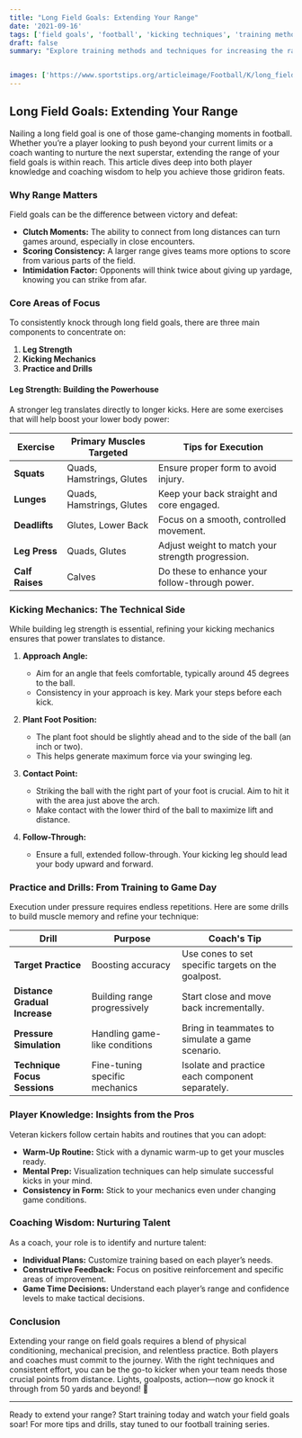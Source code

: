 ```yaml
---
title: "Long Field Goals: Extending Your Range"
date: '2021-09-16'
tags: ['field goals', 'football', 'kicking techniques', 'training methods', 'leg strength', 'mechanics', 'coaching wisdom', 'player knowledge', 'range extension']
draft: false
summary: "Explore training methods and techniques for increasing the range of your field goals, including leg strength and mechanics."


images: ['https://www.sportstips.org/articleimage/Football/K/long_field_goals_extending_your_range.webp']
---
```


## Long Field Goals: Extending Your Range

Nailing a long field goal is one of those game-changing moments in football. Whether you’re a player looking to push beyond your current limits or a coach wanting to nurture the next superstar, extending the range of your field goals is within reach. This article dives deep into both player knowledge and coaching wisdom to help you achieve those gridiron feats. 

### **Why Range Matters**

Field goals can be the difference between victory and defeat:
- **Clutch Moments:** The ability to connect from long distances can turn games around, especially in close encounters.
- **Scoring Consistency:** A larger range gives teams more options to score from various parts of the field.
- **Intimidation Factor:** Opponents will think twice about giving up yardage, knowing you can strike from afar.

### **Core Areas of Focus**

To consistently knock through long field goals, there are three main components to concentrate on:
1. **Leg Strength**
2. **Kicking Mechanics**
3. **Practice and Drills**

#### **Leg Strength: Building the Powerhouse**

A stronger leg translates directly to longer kicks. Here are some exercises that will help boost your lower body power:

| Exercise         | Primary Muscles Targeted | Tips for Execution                                 |
|------------------|--------------------------|---------------------------------------------------|
| **Squats**       | Quads, Hamstrings, Glutes| Ensure proper form to avoid injury.                |
| **Lunges**       | Quads, Hamstrings, Glutes| Keep your back straight and core engaged.          |
| **Deadlifts**    | Glutes, Lower Back       | Focus on a smooth, controlled movement.            |
| **Leg Press**    | Quads, Glutes            | Adjust weight to match your strength progression.  |
| **Calf Raises**  | Calves                   | Do these to enhance your follow-through power.     |

### **Kicking Mechanics: The Technical Side**

While building leg strength is essential, refining your kicking mechanics ensures that power translates to distance.

1. **Approach Angle:** 
    - Aim for an angle that feels comfortable, typically around 45 degrees to the ball.
    - Consistency in your approach is key. Mark your steps before each kick.

2. **Plant Foot Position:**
    - The plant foot should be slightly ahead and to the side of the ball (an inch or two).
    - This helps generate maximum force via your swinging leg.

3. **Contact Point:**
    - Striking the ball with the right part of your foot is crucial. Aim to hit it with the area just above the arch.
    - Make contact with the lower third of the ball to maximize lift and distance.

4. **Follow-Through:** 
    - Ensure a full, extended follow-through. Your kicking leg should lead your body upward and forward.

### **Practice and Drills: From Training to Game Day**

Execution under pressure requires endless repetitions. Here are some drills to build muscle memory and refine your technique:

| Drill                             | Purpose                                   | Coach's Tip                                        |
|-----------------------------------|-------------------------------------------|---------------------------------------------------|
| **Target Practice**               | Boosting accuracy                         | Use cones to set specific targets on the goalpost.|
| **Distance Gradual Increase**     | Building range progressively              | Start close and move back incrementally.           |
| **Pressure Simulation**           | Handling game-like conditions             | Bring in teammates to simulate a game scenario.    |
| **Technique Focus Sessions**      | Fine-tuning specific mechanics            | Isolate and practice each component separately.    |

### **Player Knowledge: Insights from the Pros**

Veteran kickers follow certain habits and routines that you can adopt:

- **Warm-Up Routine:** Stick with a dynamic warm-up to get your muscles ready.
- **Mental Prep:** Visualization techniques can help simulate successful kicks in your mind.
- **Consistency in Form:** Stick to your mechanics even under changing game conditions.

### **Coaching Wisdom: Nurturing Talent**

As a coach, your role is to identify and nurture talent:

- **Individual Plans:** Customize training based on each player’s needs.
- **Constructive Feedback:** Focus on positive reinforcement and specific areas of improvement.
- **Game Time Decisions:** Understand each player’s range and confidence levels to make tactical decisions.

### **Conclusion**

Extending your range on field goals requires a blend of physical conditioning, mechanical precision, and relentless practice. Both players and coaches must commit to the journey. With the right techniques and consistent effort, you can be the go-to kicker when your team needs those crucial points from distance. Lights, goalposts, action—now go knock it through from 50 yards and beyond! 🏈

---

Ready to extend your range? Start training today and watch your field goals soar! For more tips and drills, stay tuned to our football training series.